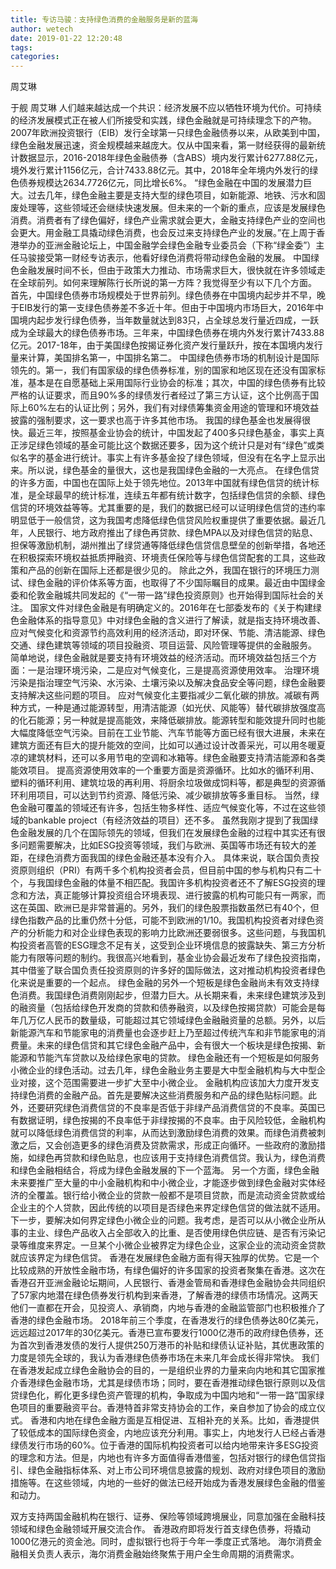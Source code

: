 ```yaml
---
title: 专访马骏：支持绿色消费的金融服务是新的蓝海
author: wetech
date: 2019-01-22 12:20:48
tags: 
categories: 
---
```

周艾琳
<!-- more -->
于舰
周艾琳
人们越来越达成一个共识：经济发展不应以牺牲环境为代价。可持续的经济发展模式正在被人们所接受和实践，绿色金融就是可持续理念下的产物。
2007年欧洲投资银行（EIB）发行全球第一只绿色金融债券以来，从欧美到中国，绿色金融发展迅速，资金规模越来越庞大。仅从中国来看，第一财经获得的最新统计数据显示，2016-2018年绿色金融债券（含ABS）境内发行累计6277.88亿元，境外发行累计1156亿元，合计7433.88亿元。其中，2018年全年境内外发行的绿色债券规模达2634.7726亿元，同比增长6%。
“绿色金融在中国的发展潜力巨大。过去几年，绿色金融主要是支持大型的绿色项目，如新能源、地铁、污水和固废处理等，这些领域还会继续快速发展。但未来的一个新的重点，应该是发展绿色消费。消费者有了绿色偏好，绿色产业需求就会更大，金融支持绿色产业的空间也会更大。用金融工具撬动绿色消费，也会反过来支持绿色产业的发展。”在上周于香港举办的亚洲金融论坛上，中国金融学会绿色金融专业委员会（下称“绿金委”）主任马骏接受第一财经专访表示，他看好绿色消费将带动绿色金融的发展。
中国绿色金融发展时间不长，但由于政策大力推动、市场需求巨大，很快就在许多领域走在全球前列。如何来理解陈行长所说的第一方阵？我觉得至少有以下几个方面。
首先，中国绿色债券市场规模处于世界前列。绿色债券在中国境内起步并不早，晚于EIB发行的第一支绿色债券差不多近十年。但由于中国境内市场巨大，2016年中国境内起步发行绿色债券，当年数量就达到83只，占全球总发行量近四成，一跃成为全球最大的绿色债券市场。三年来，中国绿色债券在境内外发行累计7433.88亿元。2017-18年，由于美国绿色按揭证券化资产发行量跃升，按在本国境内发行量来计算，美国排名第一，中国排名第二。
中国绿色债券市场的机制设计是国际领先的。第一，我们有国家级的绿色债券标准，别的国家和地区现在还没有国家标准，基本是在自愿基础上采用国际行业协会的标准；其次，中国的绿色债券有比较严格的认证要求，而且90%多的绿债发行者经过了第三方认证，这个比例高于国际上60%左右的认证比例；另外，我们有对绿债筹集资金用途的管理和环境效益披露的强制要求，这一要求也高于许多其他市场。
我国的绿色基金也发展得很快。最近三年，按照基金业协会的统计，中国发起了400多只绿色基金，事实上真正涉足绿色领域的基金可能比这个数据还要多，因为这个统计只是对有“绿色”或类似名字的基金进行统计。事实上有许多基金投了绿色领域，但没有在名字上显示出来。所以说，绿色基金的量很大，这也是我国绿色金融的一大亮点。
在绿色信贷的许多方面，中国也在国际上处于领先地位。2013年中国就有绿色信贷的统计标准，是全球最早的统计标准，连续五年都有统计数字，包括绿色信贷的余额、绿色信贷的环境效益等等。尤其重要的是，我们的数据已经可以证明绿色信贷的违约率明显低于一般信贷，这为我国考虑降低绿色信贷风险权重提供了重要依据。最近几年，人民银行、地方政府推出了绿色再贷款、绿色MPA以及对绿色信贷的贴息、担保等激励机制，湖州推出了绿贷通等降低绿色信贷信息壁垒的创新举措，各地还在积极探索环境权益抵质押融资、环境责任保险等与绿色信贷配套的工具，这些政策和产品的创新在国际上还都是很少见的。
除此之外，我国在银行的环境压力测试、绿色金融的评价体系等方面，也取得了不少国际瞩目的成果。最近由中国绿金委和伦敦金融城共同发起的《“一带一路”绿色投资原则》也开始得到国际社会的关注。
国家文件对绿色金融是有明确定义的。2016年在七部委发布的《关于构建绿色金融体系的指导意见》中对绿色金融的含义进行了解读，就是指支持环境改善、应对气候变化和资源节约高效利用的经济活动，即对环保、节能、清洁能源、绿色交通、绿色建筑等领域的项目投融资、项目运营、风险管理等提供的金融服务。
简单地说，绿色金融就是要支持有环境效益的经济活动。而环境效益包括三个方面：一是治理环境污染，二是应对气候变化，三是提高资源使用效率。
治理环境污染是指治理空气污染、水污染、土壤污染以及解决食品安全等问题，绿色金融要支持解决这些问题的项目。
应对气候变化主要指减少二氧化碳的排放。减碳有两种方式，一种是通过能源转型，用清洁能源（如光伏、风能等）替代碳排放强度高的化石能源；另一种就是提高能效，来降低碳排放。能源转型和能效提升同时也能大幅度降低空气污染。目前在工业节能、汽车节能等方面已经有很大进展，未来在建筑方面还有巨大的提升能效的空间，比如可以通过设计改善采光，可以用冬暖夏凉的建筑材料，还可以多用节电的空调和冰箱等。绿色金融要支持清洁能源和各类能效项目。
提高资源使用效率的一个重要方面是资源循环。比如水的循环利用、塑料的循环利用、建筑垃圾的再利用、将厨余垃圾做成饲料等，都是典型的资源循环利用项目，可以达到节约资源、降低污染、减少碳排放等多重目标。
当然，绿色金融可覆盖的领域还有许多，包括生物多样性、适应气候变化等，不过在这些领域的bankable project（有经济效益的项目）还不多。
虽然我刚才提到了我国绿色金融发展的几个在国际领先的领域，但我们在发展绿色金融的过程中其实还有很多问题需要解决，比如ESG投资等领域，我们与欧洲、英国等市场还有较大的差距，在绿色消费方面我国的绿色金融还基本没有介入。
具体来说，联合国负责投资原则组织（PRI）有两千多个机构投资者会员，但目前中国的参与机构只有二十个，与我国绿色金融的体量不相匹配。我国许多机构投资者还不了解ESG投资的理念和方法，真正能够计算投资组合环境表现、进行披露的机构可能只有一两家，而这在英国、欧洲已是非常普遍的。另外，我们的绿色股票指数虽然已有40个，但绿色指数产品的比重仍然十分低，可能不到欧洲的1/10。我国机构投资者对绿色资产的分析能力和对企业绿色表现的影响力比欧洲还要弱很多。这些问题，与我国机构投资者高管的ESG理念不足有关，这受到企业环境信息的披露缺失、第三方分析能力有限等问题的制约。我很高兴地看到，基金业协会最近发布了绿色投资指南，其中借鉴了联合国负责任投资原则的许多好的国际做法，这对推动机构投资者绿色化来说是重要的一个起点。
绿色金融的另外一个短板是绿色金融尚未有效支持绿色消费。我国绿色消费刚刚起步，但潜力巨大。从长期来看，未来绿色建筑涉及到的融资量（包括给绿色开发商的贷款和债券融资，以及绿色按揭贷款）可能会是每年几万亿人民币的数量级，可能超过其它领域绿色金融融资量的总额。另外，以后新能源汽车和节能家电的消费量也会逐步赶上乃至超过传统汽车和非节能家电的消费量。未来的绿色信贷和其它绿色金融产品中，会有很大一个板块是绿色按揭、新能源和节能汽车贷款以及给绿色家电的贷款。
绿色金融还有一个短板是如何服务小微企业的绿色活动。过去几年，绿色金融业务主要是大中型金融机构与大中型企业对接，这个范围需要进一步扩大至中小微企业。
金融机构应该加大力度开发支持绿色消费的金融产品。首先是要解决这些消费服务和产品的绿色贴标问题。此外，还要研究绿色消费信贷的不良率是否低于非绿产品消费信贷的不良率。英国已有数据证明，绿色按揭的不良率低于非绿按揭的不良率。由于风险较低，金融机构就可以降低绿色消费信贷的利率，从而达到激励绿色消费的效果。而绿色消费被刺激之后，又会创造更多的绿色消费及贷款需求，形成正向循环。一些政府的激励措施，如绿色再贷款和绿色贴息，也应该用于支持绿色消费信贷。我认为，绿色消费和绿色金融相结合，将成为绿色金融发展的下一个蓝海。
另一个方面，绿色金融未来要推广至大量的中小金融机构和中小微企业，才能逐步做到绿色金融对实体经济的全覆盖。银行给小微企业的贷款一般都不是项目贷款，而是流动资金贷款或给企业主的个人贷款，因此传统的以项目是否绿色来界定绿色信贷的做法就不适用。下一步，要解决如何界定绿色小微企业的问题。我考虑，是否可以从小微企业所从事的主业、绿色产品收入占全部收入的比重、是否使用绿色供应链、是否有污染记录等维度来界定。一旦某个小微企业被界定为绿色企业，这家企业的流动资金贷款就应该界定为绿色信贷。
香港在发展绿色金融方面有得天独厚的优势。它是一个比较成熟的开放性金融市场，有绿色偏好的许多国家的投资者聚集在香港。这次在香港召开亚洲金融论坛期间，人民银行、香港金管局和香港绿色金融协会共同组织了57家内地潜在绿色债券发行机构到来香港，了解香港的绿债市场情况。这两天他们一直都在开会，见投资人、承销商，内地与香港的金融监管部门也积极推介了香港的绿色金融市场。
2018年前三个季度，在香港发行的绿色债券达80亿美元，远远超过2017年的30亿美元。香港已宣布要发行1000亿港币的政府绿色债券，还为首次到香港发债的发行人提供250万港币的补贴和绿债认证补贴，其优惠政策的力度是领先全球的，我认为香港绿色债券市场在未来几年会成长得非常快。
我们在香港发起成立绿色金融协会的目的，一是组织业界的力量来向内地和其它国家推介香港绿色金融市场，尤其是绿债市场；同时，要在香港推动绿色银行原则以及信贷绿色化，孵化更多绿色资产管理的机构，争取成为中国内地和“一带一路”国家绿色项目的重要融资平台。香港特首非常支持协会的工作，亲自参加了协会的成立仪式。
香港和内地在绿色金融方面是互相促进、互相补充的关系。比如，香港提供了较低成本的国际绿色资金，内地应该充分利用。事实上，内地发行人已经占香港绿债发行市场的60%。位于香港的国际机构投资者可以给内地带来许多ESG投资的理念和方法。但是，内地也有许多方面值得香港借鉴，包括对银行的绿色信贷指引、绿色金融指标体系、对上市公司环境信息披露的规划、政府对绿色项目的激励措施等。在这些领域，内地的一些好的做法已经开始成为香港发展绿色金融的借鉴和动力。
 
 
双方支持两国金融机构在银行、证券、保险等领域跨境展业，同意加强在金融科技领域和绿色金融领域开展交流合作。
香港政府即将发行首支绿色债券，将撬动1000亿港元的资金池。同时，虚拟银行也将于今年一季度正式落地。
海尔消费金融相关负责人表示，海尔消费金融始终聚焦于用户全生命周期的消费需求。
